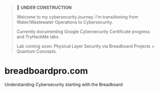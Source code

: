 > 🚧 **UNDER CONSTRUCTION**
>  
> Welcome to my cybersecurity journey. I'm transitioning from Water/Wastewater Operations to Cybersecurity.
>  
> Currently documenting Google Cybersecurity Certificate progress and TryHackMe labs.
>  
> Lab coming soon: Physical Layer Security via Breadboard Projects + Quantum Concepts.


# breadboardpro.com
Understanding Cybersecurity starting with the Breadboard
